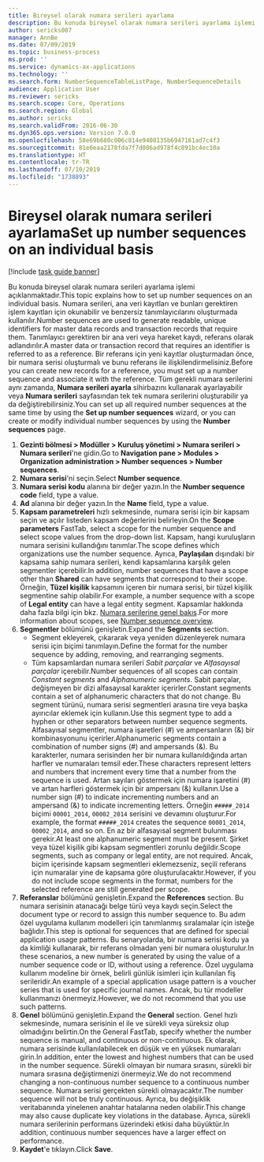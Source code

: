 ```yaml
---
title: Bireysel olarak numara serileri ayarlama
description: Bu konuda bireysel olarak numara serileri ayarlama işlemi açıklanmaktadır.
author: sericks007
manager: AnnBe
ms.date: 07/09/2019
ms.topic: business-process
ms.prod: ''
ms.service: dynamics-ax-applications
ms.technology: ''
ms.search.form: NumberSequenceTableListPage, NumberSequenceDetails
audience: Application User
ms.reviewer: sericks
ms.search.scope: Core, Operations
ms.search.region: Global
ms.author: sericks
ms.search.validFrom: 2016-06-30
ms.dyn365.ops.version: Version 7.0.0
ms.openlocfilehash: 58e69b680c006c814e9408135b6947161ad7c4f3
ms.sourcegitcommit: 81e6eaa2178fda7f7d086ad978f4c891bc4ec10a
ms.translationtype: HT
ms.contentlocale: tr-TR
ms.lasthandoff: 07/10/2019
ms.locfileid: "1738893"
---
```

# <a name="set-up-number-sequences-on-an-individual-basis"></a><span data-ttu-id="718f5-103">Bireysel olarak numara serileri ayarlama</span><span class="sxs-lookup"><span data-stu-id="718f5-103">Set up number sequences on an individual basis</span></span>

[!include [task guide banner](../../includes/task-guide-banner.md)]

<span data-ttu-id="718f5-104">Bu konuda bireysel olarak numara serileri ayarlama işlemi açıklanmaktadır.</span><span class="sxs-lookup"><span data-stu-id="718f5-104">This topic explains how to set up number sequences on an individual basis.</span></span> <span data-ttu-id="718f5-105">Numara serileri, ana veri kayıtları ve bunları gerektiren işlem kayıtları için okunabilir ve benzersiz tanımlayıcılarını oluşturmada kullanılır.</span><span class="sxs-lookup"><span data-stu-id="718f5-105">Number sequences are used to generate readable, unique identifiers for master data records and transaction records that require them.</span></span> <span data-ttu-id="718f5-106">Tanımlayıcı gerektiren bir ana veri veya hareket kaydı, referans olarak adlandırılır.</span><span class="sxs-lookup"><span data-stu-id="718f5-106">A master data or transaction record that requires an identifier is referred to as a reference.</span></span> <span data-ttu-id="718f5-107">Bir referans için yeni kayıtlar oluşturmadan önce, bir numara serisi oluşturmalı ve bunu referans ile ilişkilendirmelisiniz.</span><span class="sxs-lookup"><span data-stu-id="718f5-107">Before you can create new records for a reference, you must set up a number sequence and associate it with the reference.</span></span> <span data-ttu-id="718f5-108">Tüm gerekli numara serilerini aynı zamanda, **Numara serileri ayarla** sihirbazını kullanarak ayarlayabilir veya **Numara serileri** sayfasından tek tek numara serilerini oluşturabilir ya da değiştirebilirsiniz.</span><span class="sxs-lookup"><span data-stu-id="718f5-108">You can set up all required number sequences at the same time by using the **Set up number sequences** wizard, or you can create or modify individual number sequences by using the **Number sequences** page.</span></span>

1. <span data-ttu-id="718f5-109">**Gezinti bölmesi > Modüller > Kuruluş yönetimi > Numara serileri > Numara serileri**'ne gidin.</span><span class="sxs-lookup"><span data-stu-id="718f5-109">Go to **Navigation pane > Modules > Organization administration > Number sequences > Number sequences**.</span></span>
2. <span data-ttu-id="718f5-110">**Numara serisi**'ni seçin.</span><span class="sxs-lookup"><span data-stu-id="718f5-110">Select **Number sequence**.</span></span>
3. <span data-ttu-id="718f5-111">**Numara serisi kodu** alanına bir değer yazın.</span><span class="sxs-lookup"><span data-stu-id="718f5-111">In the **Number sequence code** field, type a value.</span></span>
4. <span data-ttu-id="718f5-112">**Ad** alanına bir değer yazın.</span><span class="sxs-lookup"><span data-stu-id="718f5-112">In the **Name** field, type a value.</span></span>
5. <span data-ttu-id="718f5-113">**Kapsam parametreleri** hızlı sekmesinde, numara serisi için bir kapsam seçin ve açılır listeden kapsam değerlerini belirleyin.</span><span class="sxs-lookup"><span data-stu-id="718f5-113">On the **Scope parameters** FastTab, select a scope for the number sequence and select scope values from the drop-down list.</span></span> <span data-ttu-id="718f5-114">Kapsam, hangi kuruluşların numara serisini kullandığını tanımlar.</span><span class="sxs-lookup"><span data-stu-id="718f5-114">The scope defines which organizations use the number sequence.</span></span> <span data-ttu-id="718f5-115">Ayrıca, **Paylaşılan** dışındaki bir kapsama sahip numara serileri, kendi kapsamlarına karşılık gelen segmentler içerebilir.</span><span class="sxs-lookup"><span data-stu-id="718f5-115">In addition, number sequences that have a scope other than **Shared** can have segments that correspond to their scope.</span></span> <span data-ttu-id="718f5-116">Örneğin, **Tüzel kişilik** kapsamını içeren bir numara serisi, bir tüzel kişilik segmentine sahip olabilir.</span><span class="sxs-lookup"><span data-stu-id="718f5-116">For example, a number sequence with a scope of **Legal entity** can have a legal entity segment.</span></span> <span data-ttu-id="718f5-117">Kapsamlar hakkında daha fazla bilgi için bkz. [Numara serilerine genel bakış](https://github.com/MicrosoftDocs/Dynamics-365-Operations/blob/master/articles/fin-and-ops/organization-administration/number-sequence-overview.md).</span><span class="sxs-lookup"><span data-stu-id="718f5-117">For more information about scopes, see [Number sequence overview](https://github.com/MicrosoftDocs/Dynamics-365-Operations/blob/master/articles/fin-and-ops/organization-administration/number-sequence-overview.md).</span></span>  
6. <span data-ttu-id="718f5-118">**Segmentler** bölümünü genişletin.</span><span class="sxs-lookup"><span data-stu-id="718f5-118">Expand the **Segments** section.</span></span>
    - <span data-ttu-id="718f5-119">Segment ekleyerek, çıkararak veya yeniden düzenleyerek numara serisi için biçimi tanımlayın.</span><span class="sxs-lookup"><span data-stu-id="718f5-119">Define the format for the number sequence by adding, removing, and rearranging segments.</span></span>  
    - <span data-ttu-id="718f5-120">Tüm kapsamlardan numara serileri *Sabit parçalar* ve *Alfasayısal parçalar* içerebilir.</span><span class="sxs-lookup"><span data-stu-id="718f5-120">Number sequences of all scopes can contain *Constant segments* and *Alphanumeric segments*.</span></span> <span data-ttu-id="718f5-121">Sabit parçalar, değişmeyen bir dizi alfasayısal karakter içerirler.</span><span class="sxs-lookup"><span data-stu-id="718f5-121">Constant segments contain a set of alphanumeric characters that do not change.</span></span> <span data-ttu-id="718f5-122">Bu segment türünü, numara serisi segmentleri arasına tire veya başka ayırıcılar eklemek için kullanın.</span><span class="sxs-lookup"><span data-stu-id="718f5-122">Use this segment type to add a hyphen or other separators between number sequence segments.</span></span> <span data-ttu-id="718f5-123">Alfasayısal segmentler, numara işaretleri (#) ve ampersanların (&) bir kombinasyonunu içerirler.</span><span class="sxs-lookup"><span data-stu-id="718f5-123">Alphanumeric segments contain a combination of number signs (#) and ampersands (&).</span></span> <span data-ttu-id="718f5-124">Bu karakterler, numara serisinden her bir numara kullanıldığında artan harfler ve numaraları temsil eder.</span><span class="sxs-lookup"><span data-stu-id="718f5-124">These characters represent letters and numbers that increment every time that a number from the sequence is used.</span></span> <span data-ttu-id="718f5-125">Artan sayıları göstermek için numara işaretini (#) ve artan harfleri göstermek için bir ampersanı (&) kullanın.</span><span class="sxs-lookup"><span data-stu-id="718f5-125">Use a number sign (#) to indicate incrementing numbers and an ampersand (&) to indicate incrementing letters.</span></span> <span data-ttu-id="718f5-126">Örneğin `#####_2014` biçimi `00001_2014`, `00002_2014` serisini ve devamını oluşturur.</span><span class="sxs-lookup"><span data-stu-id="718f5-126">For example, the format `#####_2014` creates the sequence `00001_2014`, `00002_2014`, and so on.</span></span> <span data-ttu-id="718f5-127">En az bir alfasayısal segment bulunması gerekir.</span><span class="sxs-lookup"><span data-stu-id="718f5-127">At least one alphanumeric segment must be present.</span></span> <span data-ttu-id="718f5-128">Şirket veya tüzel kişilik gibi kapsam segmentleri zorunlu değildir.</span><span class="sxs-lookup"><span data-stu-id="718f5-128">Scope segments, such as company or legal entity, are not required.</span></span> <span data-ttu-id="718f5-129">Ancak, biçim içerisinde kapsam segmentleri eklemezseniz, seçili referans için numaralar yine de kapsama göre oluşturulacaktır.</span><span class="sxs-lookup"><span data-stu-id="718f5-129">However, if you do not include scope segments in the format, numbers for the selected reference are still generated per scope.</span></span>  
7. <span data-ttu-id="718f5-130">**Referanslar** bölümünü genişletin.</span><span class="sxs-lookup"><span data-stu-id="718f5-130">Expand the **References** section.</span></span> <span data-ttu-id="718f5-131">Bu numara serisinin atanacağı belge türü veya kaydı seçin.</span><span class="sxs-lookup"><span data-stu-id="718f5-131">Select the document type or record to assign this number sequence to.</span></span> <span data-ttu-id="718f5-132">Bu adım özel uygulama kullanım modelleri için tanımlanmış sıralamalar için isteğe bağlıdır.</span><span class="sxs-lookup"><span data-stu-id="718f5-132">This step is optional for sequences that are defined for special application usage patterns.</span></span> <span data-ttu-id="718f5-133">Bu senaryolarda, bir numara serisi kodu ya da kimliği kullanarak, bir referans olmadan yeni bir numara oluşturulur.</span><span class="sxs-lookup"><span data-stu-id="718f5-133">In these scenarios, a new number is generated by using the value of a number sequence code or ID, without using a reference.</span></span> <span data-ttu-id="718f5-134">Özel uygulama kullanım modeline bir örnek, belirli günlük isimleri için kullanılan fiş serileridir.</span><span class="sxs-lookup"><span data-stu-id="718f5-134">An example of a special application usage pattern is a voucher series that is used for specific journal names.</span></span> <span data-ttu-id="718f5-135">Ancak, bu tür modeller kullanmanızı önermeyiz.</span><span class="sxs-lookup"><span data-stu-id="718f5-135">However, we do not recommend that you use such patterns.</span></span>  
8. <span data-ttu-id="718f5-136">**Genel** bölümünü genişletin.</span><span class="sxs-lookup"><span data-stu-id="718f5-136">Expand the **General** section.</span></span> <span data-ttu-id="718f5-137">Genel hızlı sekmesinde, numara serisinin el ile ve sürekli veya süreksiz olup olmadığını belirtin.</span><span class="sxs-lookup"><span data-stu-id="718f5-137">On the General FastTab, specify whether the number sequence is manual, and continuous or non-continuous.</span></span> <span data-ttu-id="718f5-138">Ek olarak, numara serisinde kullanılabilecek en düşük ve en yüksek numaraları girin.</span><span class="sxs-lookup"><span data-stu-id="718f5-138">In addition, enter the lowest and highest numbers that can be used in the number sequence.</span></span> <span data-ttu-id="718f5-139">Sürekli olmayan bir numara sırasını, sürekli bir numara sırasına değiştirmenizi önermeyiz.</span><span class="sxs-lookup"><span data-stu-id="718f5-139">We do not recommend changing a non-continuous number sequence to a continuous number sequence.</span></span> <span data-ttu-id="718f5-140">Numara serisi gerçekten sürekli olmayacaktır.</span><span class="sxs-lookup"><span data-stu-id="718f5-140">The number sequence will not be truly continuous.</span></span> <span data-ttu-id="718f5-141">Ayrıca, bu değişiklik veritabanında yinelenen anahtar hatalarına neden olabilir.</span><span class="sxs-lookup"><span data-stu-id="718f5-141">This change may also cause duplicate key violations in the database.</span></span> <span data-ttu-id="718f5-142">Ayrıca, sürekli numara serilerinin performans üzerindeki etkisi daha büyüktür.</span><span class="sxs-lookup"><span data-stu-id="718f5-142">In addition, continuous number sequences have a larger effect on performance.</span></span>   
9. <span data-ttu-id="718f5-143">**Kaydet**'e tıklayın.</span><span class="sxs-lookup"><span data-stu-id="718f5-143">Click **Save**.</span></span>

